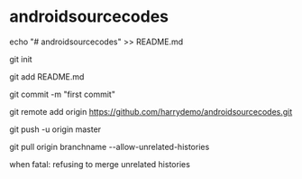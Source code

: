 # androidsourcecodes
echo "# androidsourcecodes" >> README.md

git init

git add README.md

git commit -m "first commit"

git remote add origin https://github.com/harrydemo/androidsourcecodes.git

git push -u origin master

git pull origin branchname --allow-unrelated-histories

when 
fatal: refusing to merge unrelated histories
